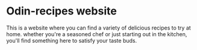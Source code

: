 # Odin-recipes website

This is a website where you can find a variety of delicious recipes to try at home. whether you're a seasoned chef or just starting out in the kitchen, you'll find something here to satisfy your taste buds.
